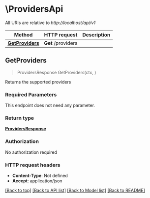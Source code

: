 # \ProvidersApi

All URIs are relative to *http://localhost/api/v1*

Method | HTTP request | Description
------------- | ------------- | -------------
[**GetProviders**](ProvidersApi.md#GetProviders) | **Get** /providers | 



## GetProviders

> ProvidersResponse GetProviders(ctx, )



Returns the supported providers

### Required Parameters

This endpoint does not need any parameter.

### Return type

[**ProvidersResponse**](ProvidersResponse.md)

### Authorization

No authorization required

### HTTP request headers

- **Content-Type**: Not defined
- **Accept**: application/json

[[Back to top]](#) [[Back to API list]](../README.md#documentation-for-api-endpoints)
[[Back to Model list]](../README.md#documentation-for-models)
[[Back to README]](../README.md)

